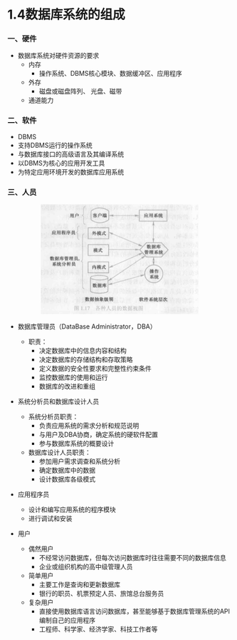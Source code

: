 # 1.4数据库系统的组成

### 一、硬件
* 数据库系统对硬件资源的要求
   * 内存
      * 操作系统、DBMS核心模块、数据缓冲区、应用程序
   * 外存
      * 磁盘或磁盘阵列、 光盘、磁带
   * 通道能力

### 二、软件

* DBMS
* 支持DBMS运行的操作系统
* 与数据库接口的高级语言及其编译系统
* 以DBMS为核心的应用开发工具
* 为特定应用环境开发的数据库应用系统

### 三、人员


   <div align="center"><img src="./img/各种人的数据视图.png"/></div>

* 数据库管理员（DataBase Administrator，DBA）

   * 职责：
      * 决定数据库中的信息内容和结构
      * 决定数据库的存储结构和存取策略
      * 定义数据的安全性要求和完整性约束条件
      * 监控数据库的使用和运行
      * 数据库的改进和重组

* 系统分析员和数据库设计人员

   * 系统分析员职责：
      * 负责应用系统的需求分析和规范说明
      * 与用户及DBA协商，确定系统的硬软件配置
      * 参与数据库系统的概要设计
   * 数据库设计人员职责：
      * 参加用户需求调查和系统分析
      * 确定数据库中的数据
      * 设计数据库各级模式

* 应用程序员

   * 设计和编写应用系统的程序模块
   * 进行调试和安装

* 用户

   * 偶然用户
      * 不经常访问数据库，但每次访问数据库时往往需要不同的数据库信息
      * 企业或组织机构的高中级管理人员
   * 简单用户
      * 主要工作是查询和更新数据库 
      * 银行的职员、机票预定人员、旅馆总台服务员
   * 复杂用户
      * 直接使用数据库语言访问数据库，甚至能够基于数据库管理系统的API编制自己的应用程序
      * 工程师、科学家、经济学家、科技工作者等










